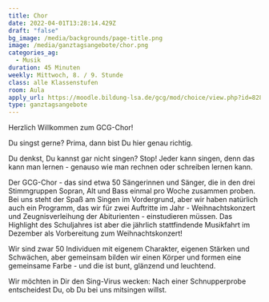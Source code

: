 ```yaml
---
title: Chor
date: 2022-04-01T13:28:14.429Z
draft: "false"
bg_image: /media/backgrounds/page-title.png
image: /media/ganztagsangebote/chor.png
categories_ag:
  - Musik
duration: 45 Minuten
weekly: Mittwoch, 8. / 9. Stunde
class: alle Klassenstufen
room: Aula
apply_url: https://moodle.bildung-lsa.de/gcg/mod/choice/view.php?id=828
type: ganztagsangebote
---
```

Herzlich Willkommen zum GCG-Chor!

Du singst gerne? Prima, dann bist Du hier genau richtig.

Du denkst, Du kannst gar nicht singen? Stop!
Jeder kann singen, denn das kann man lernen -  genauso wie man rechnen oder schreiben lernen kann.





Der GCG-Chor - das sind etwa 50 Sängerinnen und Sänger, die in den drei Stimmgruppen Sopran, Alt und Bass einmal pro Woche zusammen proben. Bei uns steht der Spaß am Singen im Vordergrund, aber wir haben natürlich auch ein Programm, das wir für zwei Auftritte im Jahr - Weihnachtskonzert und Zeugnisverleihung der Abiturienten - einstudieren müssen. Das Highlight des Schuljahres ist aber die jährlich stattfindende Musikfahrt im Dezember als Vorbereitung zum Weihnachtskonzert!

Wir sind zwar 50 Individuen mit eigenem Charakter, eigenen Stärken und Schwächen, aber gemeinsam bilden wir einen Körper und formen eine gemeinsame Farbe - und die ist bunt, glänzend und leuchtend.





Wir möchten in Dir den Sing-Virus wecken:
Nach einer Schnupperprobe entscheidest Du, ob Du bei uns mitsingen willst.
